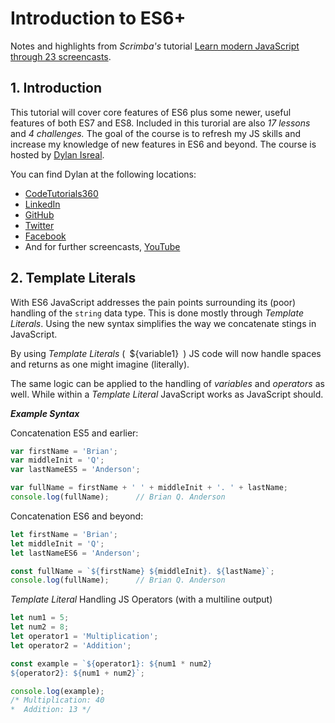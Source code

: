 # Introduction to ES6+
  Notes and highlights from *Scrimba's* tutorial [Learn modern JavaScript through 23 screencasts][1].

## 1. Introduction
  This tutorial will cover core features of ES6 plus some newer, useful features of both ES7 and ES8. Included in this turorial are also *17 lessons* and *4 challenges.* The goal of the course is to refresh my JS skills and increase my knowledge of new features in ES6 and beyond. The course is hosted by [Dylan Isreal][di-linked].

  You can find Dylan at the following locations:

  + [CodeTutorials360][cT360]
  + [LinkedIn][di-linked]
  + [GitHub][di-github]
  + [Twitter][di-twitter]
  + [Facebook][di-fbook]
  + And for further screencasts, [YouTube][di-youtube]

## 2. Template Literals
  With ES6 JavaScript addresses the pain points surrounding its (poor) handling of the `string` data type. This is done mostly through *Template Literals*. Using the new syntax simplifies the way we concatenate stings in JavaScript.

  By using *Template Literals* (` `${variable1}` `) JS code will now handle spaces and returns as one might imagine (literally).

  The same logic can be applied to the handling of *variables* and *operators* as well. While within a *Template Literal* JavaScript works as JavaScript should.

__*Example Syntax*__

  Concatenation ES5 and earlier:
  ```javascript
  var firstName = 'Brian';
  var middleInit = 'Q';
  var lastNameES5 = 'Anderson';

  var fullName = firstName + ' ' + middleInit + '. ' + lastName;
  console.log(fullName);      // Brian Q. Anderson
  ```

  Concatenation ES6 and beyond:
  ```javascript
  let firstName = 'Brian';
  let middleInit = 'Q';
  let lastNameES6 = 'Anderson';

  const fullName = `${firstName} ${middleInit}. ${lastName}`;
  console.log(fullName);      // Brian Q. Anderson
  ```

  *Template Literal* Handling JS Operators (with a multiline output)
  ```javascript
  let num1 = 5;
  let num2 = 8;
  let operator1 = 'Multiplication';
  let operator2 = 'Addition';

  const example = `${operator1}: ${num1 * num2}
  ${operator2}: ${num1 + num2}`;

  console.log(example);
  /* Multiplication: 40
  *  Addition: 13 */
  ```

<!-- External Links -->
[1]: https://scrimba.com/g/gintrotoes6
[di-youtube]: https://www.youtube.com/channel/UC5Wi_NYysX-LfcqT3Hq9Faw
[di-linked]: https://www.linkedin.com/in/dylan310/
[di-github]: https://github.com/PizzaPokerGuy
[di-twitter]: https://twitter.com/PizzaPokerGuy
[di-fbook]: https://www.facebook.com/dylan.c.israel
[cT360]: http://www.codingtutorials360.com/
